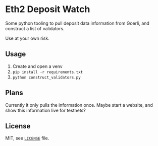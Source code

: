 # Eth2 Deposit Watch

Some python tooling to pull deposit data information from Goerli, and construct a list of validators.

Use at your own risk.

## Usage

1. Create and open a venv
2. `pip install -r requirements.txt`
3. `python construct_validators.py`

## Plans

Currently it only pulls the information once. Maybe start a website, and show this information live for testnets?

## License

MIT, see [`LICENSE`](./LICENSE) file.

